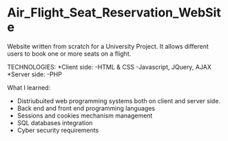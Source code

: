 # Air_Flight_Seat_Reservation_WebSite

Website written from scratch for a University Project.
It allows different users to book one or more seats on a flight.

TECHNOLOGIES:
  *Client side:
    -HTML & CSS
    -Javascript, JQuery, AJAX
  *Server side:
     -PHP

What I learned:
- Distriubuited web programming systems both on client and server side.
- Back end and front end programming languages
- Sessions and cookies mechanism management
- SQL databases integration
- Cyber security requirements


